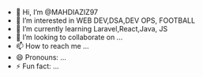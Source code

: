 - 👋 Hi, I’m @MAHDIAZIZ97
- 👀 I’m interested in WEB DEV,DSA,DEV OPS, FOOTBALL
- 🌱 I’m currently learning Laravel,React,Java, JS
- 💞️ I’m looking to collaborate on ...
- 📫 How to reach me ...
- 😄 Pronouns: ...
- ⚡ Fun fact: ...

<!---
MAHDIAZIZ97/MAHDIAZIZ97 is a ✨ special ✨ repository because its `README.md` (this file) appears on your GitHub profile.
You can click the Preview link to take a look at your changes.
--->
